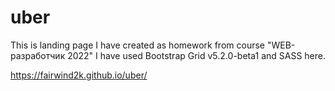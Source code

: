 # uber

This is landing page I have created as homework from course "WEB-разработчик 2022"
I have used Bootstrap Grid v5.2.0-beta1 and SASS here.

https://fairwind2k.github.io/uber/
